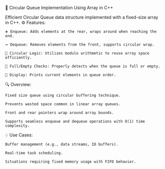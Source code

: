 🔄 Circular Queue Implementation Using Array in C++

Efficient Circular Queue data structure implemented with a fixed-size array in C++.
⚙️ Features:

    ➕ Enqueue: Adds elements at the rear, wraps around when reaching the end.

    ➖ Dequeue: Removes elements from the front, supports circular wrap.

    🔄 Circular Logic: Utilizes modulo arithmetic to reuse array space efficiently.

    🚫 Full/Empty Checks: Properly detects when the queue is full or empty.

    📄 Display: Prints current elements in queue order.

🔍 Overview:

    Fixed size queue using circular buffering technique.

    Prevents wasted space common in linear array queues.

    Front and rear pointers wrap around array bounds.

    Supports seamless enqueue and dequeue operations with O(1) time complexity.

💡 Use Cases:

    Buffer management (e.g., data streams, IO buffers).

    Real-time task scheduling.

    Situations requiring fixed memory usage with FIFO behavior.
